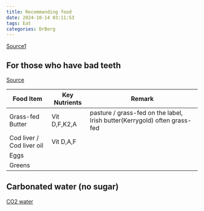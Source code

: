 ```yaml
---
title: Recommanding food
date: 2024-10-14 03:11:53
tags: Eat
categories: DrBerg
---
```


[Source1](https://www.youtube.com/watch?v=Nd1RNTymyvM)

## For those who have bad teeth

[Source](https://www.youtube.com/watch?v=xDybGuF3Xow)

| Food Item                 | Key Nutrients | Remark                                                                    |
| ------------------------- | ------------- | ------------------------------------------------------------------------- |
| Grass-fed Butter          | Vit D,F,K2,A  | pasture / grass-fed on the label, Irish butter(Kerrygold) often grass-fed |
| Cod liver / Cod liver oil | Vit D,A,F     |                                                                           |
| Eggs                      |               |                                                                           |
| Greens                    |               |                                                                           |

## Carbonated water (no sugar)

[CO2 water](https://www.youtube.com/watch?v=mvEQWvM-gII)
